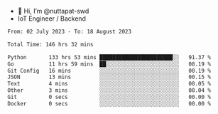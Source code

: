 - 👋 Hi, I’m @nuttapat-swd
- IoT Engineer / Backend

<!--START_SECTION:waka-->

```txt
From: 02 July 2023 - To: 18 August 2023

Total Time: 146 hrs 32 mins

Python       133 hrs 53 mins ███████████████████████░░   91.37 %
Go           11 hrs 59 mins  ██░░░░░░░░░░░░░░░░░░░░░░░   08.19 %
Git Config   16 mins         ░░░░░░░░░░░░░░░░░░░░░░░░░   00.19 %
JSON         13 mins         ░░░░░░░░░░░░░░░░░░░░░░░░░   00.15 %
Text         4 mins          ░░░░░░░░░░░░░░░░░░░░░░░░░   00.05 %
Other        3 mins          ░░░░░░░░░░░░░░░░░░░░░░░░░   00.04 %
Git          0 secs          ░░░░░░░░░░░░░░░░░░░░░░░░░   00.00 %
Docker       0 secs          ░░░░░░░░░░░░░░░░░░░░░░░░░   00.00 %
```

<!--END_SECTION:waka-->
